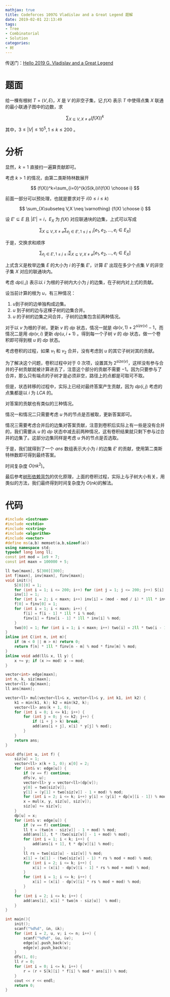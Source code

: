```yaml
---
mathjax: true
title: Codeforces 1097G Vladislav and a Great Legend 题解
date: 2019-02-01 22:13:49
tags:
- Tree
- Combinatorial
- Solution
categories:
- 树
---
```


传送门：[Hello 2019 G. Vladislav and a Great Legend](http://codeforces.com/problemset/problem/1097/G)

# 题面

给一棵有根树 $T=(V,E)$，$X$ 是 $V$ 的非空子集，记 $f(X)$ 表示 $T$ 中使得点集 $X$ 联通的最小联通子图中的边数，求

$$
\sum_{X\subseteq V,X \neq \varnothing} (f(X))^k
$$

其中，$3 \le |V| \le 10^5,1\le k \le 200$ 。

# 分析

显然，$k=1$ 直接扫一遍算贡献即可。

考虑 $k>1$ 的情况，由第二类斯特林数展开

$$
(f(X))^k=\sum_{i=0}^{k}S(k,i)i!{f(X) \choose i}
$$

前面一部分可以预处理，也就是要求对于 $i (0\le i \le k)​$

$$
\sum_{X\subseteq V,X \neq \varnothing} {f(X) \choose i}
$$

设 $E' \subseteq E$ 且 $|E'|=i$，$E_X$ 为 $f(X)$ 对应联通块的边集，上式可以写成

$$
\sum_{X\subseteq V,X \neq \varnothing} \sum_{e_j \in E',1\le j \le i} [e_1,e_2,\dots,e_i \in E_X]
$$

于是，交换求和顺序

$$
\sum_{e_j \in E',1\le j \le i} \sum_{X\subseteq V,X \neq \varnothing} [e_1,e_2,\dots,e_i \in E_X]
$$

上式含义是枚举边集 $E$ 的大小为 $i$ 的子集 $E'$，计算 $E'$ 出现在多少个点集 $V$ 的非空子集 $X$ 对应的联通块内。

考虑 $dp(i,j)$ 表示以 $i$ 为根的子树内大小为 $j$ 的边集，在子树内对上式的贡献。

设当前计算的根为 $u$，有三种情况：

1. $u​$ 到子树的边单独构成边集。
2. $u$ 到子树的边与这棵子树的边集合并。
3. $u$ 的子树的边集之间合并，子树的边集包含前两种情况。

对于以 $v$ 为根的子树，更新 $v$ 的 $dp$ 状态，情况一就是 $dp(v,1)+2^{size(v)}-1$，而情况二是用 $dp(v,i)$ 更新 $dp(u,i+1)$ 。得到每一个子树 $v$ 的 $dp$ 状态，做一个卷积即可得到根 $u$ 的 $dp$ 状态。

考虑卷积的过程，如果 $v_1$ 和 $v_2$ 合并，没有考虑到 $u$ 的其它子树对其的贡献。

为了解决这个问题，卷积过程中对于 $0$ 次项，设置其为 $2^{size(v)}$，这样没有参与合并的子树贡献就被计算进去了，注意这个部分的贡献不需要 $-1$。因为只要参与了合并，那么只有端点的子树才是必须非空，路径上的点都是可取可不取。

但是，状态转移的过程中，实际上已经对最终答案产生贡献，因为 $dp(i,j)$ 考虑的点集都是以 $i$ 为 $LCA$ 的。

对答案的贡献也有类似的三种情况。

情况一和情况二只需要考虑 $u$ 外的节点是否被取，更新答案即可。

情况三需要考虑合并后的边集对答案贡献，注意到卷积后实际上有一些是没有合并的，我们需要从 $u$ 的 $dp$ 状态中减去前两种情况，这有卷积结果就只剩下参与过合并的边集了。这部分边集同样是考虑 $u$ 外的节点是否选取。

于是，我们就得到了一个 $ans$ 数组表示大小为 $i$ 的边集 $E'$ 的贡献，使用第二类斯特林数即可得到最终答案。

时间复杂度 $O(nk^2)$。

最后参考[树形依赖背包](https://xlor.cn/2019/1/treebag/)的优化原理，上面的卷积过程，实际上与子树大小有关，用类似的方法，我们最终得到时间复杂度为 $O(nk)​$ 的解法。

<!--more-->

# 代码

```c++
#include <iostream>
#include <cstdio>
#include <cstring>
#include <algorithm>
#include <vector>
#define ms(a,b) memset(a,b,sizeof(a))
using namespace std;
typedef long long ll;
const int mod = 1e9 + 7;
const int maxn = 100000 + 5;

ll two[maxn], S[300][300];
int f[maxn], inv[maxn], finv[maxn];
void init(){
    S[0][0] = 1;
    for (int i = 1; i <= 200; i++) for (int j = 1; j <= 200; j++) S[i][j] = (S[i - 1][j - 1] + S[i - 1][j] * j % mod) % mod;
    inv[1] = 1;
    for (int i = 2; i < maxn; i++) inv[i] = (mod - mod / i) * 1ll * inv[mod % i] % mod;
    f[0] = finv[0] = 1; 
    for (int i = 1; i < maxn; i++) {
        f[i] = f[i - 1] * 1ll * i % mod;
        finv[i] = finv[i - 1] * 1ll * inv[i] % mod;
    }
    two[0] = 1; for (int i = 1; i < maxn; i++) two[i] = 2ll * two[i - 1] % mod;
}
inline int C(int n, int m){
    if (m < 0 || m > n) return 0;
    return f[n] * 1ll * finv[n - m] % mod * finv[m] % mod;
}
inline void add(ll& x, ll y) {
    x += y; if (x >= mod) x -= mod;
}

vector<int> edge[maxn];
int n, k, siz[maxn];
vector<ll> dp[maxn];
ll ans[maxn];

vector<ll> mul(vector<ll>& x, vector<ll>& y, int k1, int k2) {
    k1 = min(k1, k); k2 = min(k2, k);
    vector<ll> ans(k + 1, 0);
    for (int i = 0; i <= k1; i++) {
        for (int j = 0; j <= k2; j++) {
            if (i + j > k) break;
            add(ans[i + j], x[i] * y[j] % mod);
        }
    }
    return ans;
}

void dfs(int u, int f) {
    siz[u] = 1;
    vector<ll> x(k + 1, 0); x[0] = 2; 
    for (int& v: edge[u]) {
        if (v == f) continue;
        dfs(v, u);
        vector<ll> y = vector<ll>(dp[v]);
        y[0] = two[siz[v]];
        y[1] = (y[1] + two[siz[v]] - 1 + mod) % mod;
        for (int i = 2; i <= k; i++) y[i] = (y[i] + dp[v][i - 1]) % mod;
        x = mul(x, y, siz[u], siz[v]);
        siz[u] += siz[v];
    }
    dp[u] = x;
    for (int& v: edge[u]) {
        if (v == f) continue;
        ll t = (two[n - siz[v]] - 1 + mod) % mod;
        add(ans[1], t * (two[siz[v]] - 1 + mod) % mod);
        for (int i = 1; i < k; i++) {
            add(ans[i + 1], t * dp[v][i] % mod);
        }
        ll rs = two[siz[u] - siz[v]] % mod;
        x[1] = (x[1] - (two[siz[v]] - 1) * rs % mod + mod) % mod;
        for (int i = 2; i <= k; i++) {
            x[i] = (x[i] - dp[v][i - 1] * rs % mod + mod) % mod;
        }
        for (int i = 1; i <= k; i++) {
            x[i] = (x[i] - dp[v][i] * rs % mod + mod) % mod;
        }
    }
    for (int i = 2; i <= k; i++) {
        add(ans[i], x[i] * two[n - siz[u]]  % mod);
    }
}

int main(){
    init();
    scanf("%d%d", &n, &k);
    for (int i = 2, u, v; i <= n; i++) {
        scanf("%d%d", &u, &v);
        edge[u].push_back(v);
        edge[v].push_back(u);
    }
    dfs(1, 0);
    ll r = 0;
    for (int i = 0; i <= k; i++) {
        r = (r + S[k][i] * f[i] % mod * ans[i]) % mod;
    }
    cout << r << endl;
    return 0;
}
```